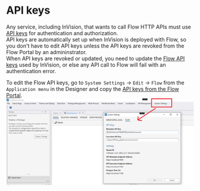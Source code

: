 # API keys  

Any service, including InVision, that wants to call Flow HTTP APIs must use [API keys](../../../flow/tenants/api-keys.md) for authentication and authorization.  
API keys are automatically set up when InVision is deployed with Flow, so you don't have to edit API keys unless the API keys are revoked from the Flow Portal by an admininstrator.  
When API keys are revoked or updated, you need to update the [Flow API keys](../../../flow/tenants/api-keys.md) used by InVision, or else any API call to Flow will fail with an authentication error.  

To edit the Flow API keys, go to `System Settings` -> `Edit` -> `Flow` from the `Application menu` in the Designer and copy the [API keys from the Flow Portal](../../../flow/tenants/api-keys.md).  
![img](../../../../images/invision/edit-flow-api-keys.png)  
